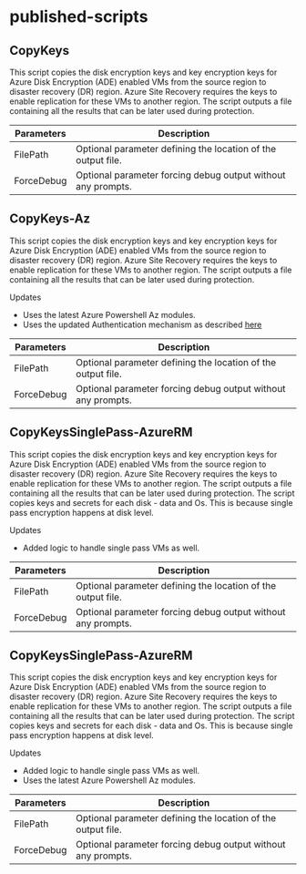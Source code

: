 # published-scripts

## CopyKeys
This script copies the disk encryption keys and key encryption keys for Azure Disk Encryption (ADE) enabled VMs from the source region to disaster recovery (DR) region. Azure Site Recovery requires the keys to enable replication for these VMs to another region. The script outputs a file containing all the results that can be later used during protection.

| Parameters | Description |
|--|--|
|FilePath  | Optional parameter defining the location of the output file.|
|ForceDebug | Optional parameter forcing debug output without any prompts.|


## CopyKeys-Az
This script copies the disk encryption keys and key encryption keys for Azure Disk Encryption (ADE) enabled VMs from the source region to disaster recovery (DR) region. Azure Site Recovery requires the keys to enable replication for these VMs to another region. The script outputs a file containing all the results that can be later used during protection.

Updates
- Uses the latest Azure Powershell Az modules.
- Uses the updated Authentication mechanism as described [here](https://github.com/AsrOneSdk/published-scripts/issues/2)

| Parameters | Description |
|--|--|
|FilePath  | Optional parameter defining the location of the output file.|
|ForceDebug | Optional parameter forcing debug output without any prompts.|


## CopyKeysSinglePass-AzureRM
This script copies the disk encryption keys and key encryption keys for Azure Disk Encryption (ADE) enabled VMs from the source region to disaster recovery (DR) region. Azure Site Recovery requires the keys to enable replication for these VMs to another region. The script outputs a file containing all the results that can be later used during protection.
The script copies keys and secrets for each disk - data and Os. This is because single pass encryption happens at disk level.

Updates
- Added logic to handle single pass VMs as well.

| Parameters | Description |
|--|--|
|FilePath  | Optional parameter defining the location of the output file.|
|ForceDebug | Optional parameter forcing debug output without any prompts.|

## CopyKeysSinglePass-AzureRM
This script copies the disk encryption keys and key encryption keys for Azure Disk Encryption (ADE) enabled VMs from the source region to disaster recovery (DR) region. Azure Site Recovery requires the keys to enable replication for these VMs to another region. The script outputs a file containing all the results that can be later used during protection.
The script copies keys and secrets for each disk - data and Os. This is because single pass encryption happens at disk level.

Updates
- Added logic to handle single pass VMs as well.
- Uses the latest Azure Powershell Az modules.

| Parameters | Description |
|--|--|
|FilePath  | Optional parameter defining the location of the output file.|
|ForceDebug | Optional parameter forcing debug output without any prompts.|
